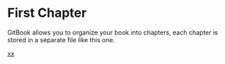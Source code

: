 # First Chapter

GitBook allows you to organize your book into chapters, each chapter is stored in a separate file like this one.

[xx](chapter2.md)